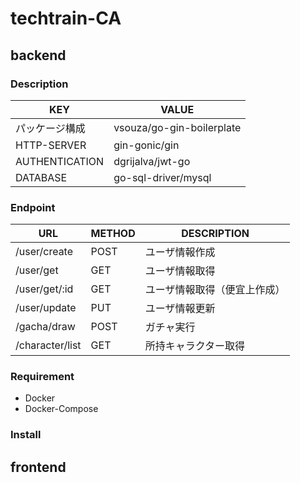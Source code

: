 # techtrain-CA

## backend

### Description
|KEY|VALUE|
|---|---|
|パッケージ構成|vsouza/go-gin-boilerplate|
|HTTP-SERVER|gin-gonic/gin|
|AUTHENTICATION|dgrijalva/jwt-go|
|DATABASE|go-sql-driver/mysql|

### Endpoint
|URL|METHOD|DESCRIPTION|
|---|---|---|
|/user/create|POST|ユーザ情報作成|
|/user/get|GET|ユーザ情報取得|
|/user/get/:id|GET|ユーザ情報取得（便宜上作成）|
|/user/update|PUT|ユーザ情報更新|
|/gacha/draw|POST|ガチャ実行|
|/character/list|GET|所持キャラクター取得|

### Requirement
- Docker
- Docker-Compose

### Install

## frontend
